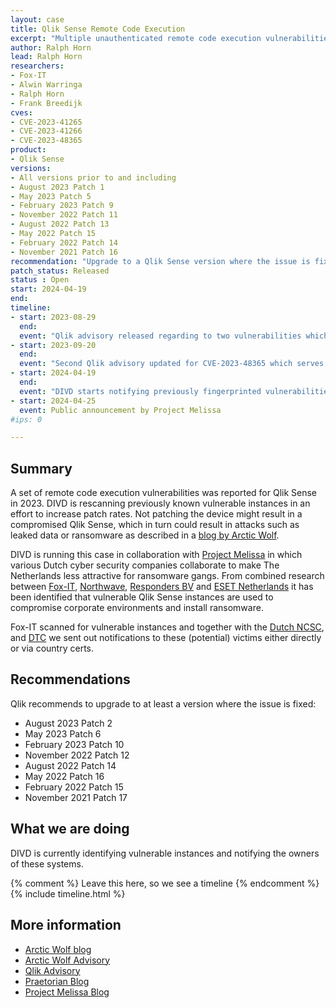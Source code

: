```yaml
---
layout: case
title: Qlik Sense Remote Code Execution
excerpt: "Multiple unauthenticated remote code execution vulnerabilities in Qlik Sense"
author: Ralph Horn
lead: Ralph Horn
researchers:
- Fox-IT
- Alwin Warringa
- Ralph Horn
- Frank Breedijk
cves:
- CVE-2023-41265
- CVE-2023-41266
- CVE-2023-48365
product: 
- Qlik Sense
versions: 
- All versions prior to and including
- August 2023 Patch 1
- May 2023 Patch 5
- February 2023 Patch 9
- November 2022 Patch 11
- August 2022 Patch 13
- May 2022 Patch 15
- February 2022 Patch 14
- November 2021 Patch 16
recommendation: "Upgrade to a Qlik Sense version where the issue is fixed. The issue is fixed in the following versions: August 2023 Patch 1, May 2023 Patch 5, February 2023 Patch 9,November 2022 Patch 11,August 2022 Patch 13, May 2022 Patch 15, February 2022 Patch 14, November 2021 Patch 16"
patch_status: Released
status : Open
start: 2024-04-19
end: 
timeline:
- start: 2023-08-29
  end:
  event: "Qlik advisory released regarding to two vulnerabilities which result in a remote code execution vulnerability when combined."
- start: 2023-09-20
  end:
  event: "Second Qlik advisory updated for CVE-2023-48365 which serves as a bypass for the previous two CVE's"
- start: 2024-04-19
  end:
  event: "DIVD starts notifying previously fingerprinted vulnerabilities."
- start: 2024-04-25
  event: Public announcement by Project Melissa
#ips: 0

---
```

## Summary

A set of remote code execution vulnerabilities was reported for Qlik Sense in 2023. DIVD is rescanning previously known vulnerable instances in an effort to increase patch rates. Not patching the device might result in a compromised Qlik Sense, which in turn could result in attacks such as leaked data or ransomware as described in a [blog by Arctic Wolf](https://cyberveilignederland.nl/actueel/persbericht-samenwerkingsverband-melissa-vindt-diverse-nederlandse-slachtoffers-van-ransomwaregroepering-cactus).

DIVD is running this case in collaboration with [Project Melissa](https://www.ncsc.nl/actueel/nieuws/2023/oktober/3/melissa-samenwerkingsverband-ransomwarebestrijding) in which various Dutch cyber security companies collaborate to make The Netherlands less attractive for ransomware gangs. From combined research between [Fox-IT](https://blog.fox-it.com/2024/04/25/sifting-through-the-spines-identifying-potential-cactus-ransomware-victims/), [Northwave](https://northwave-cybersecurity.com/whitepapers-articles/pricksense-how-cactus-exploits-qlik-sense), [Responders BV](https://www.responders.nu/) and [ESET Netherlands](https://www.eset.com/nl/) it has been identified that vulnerable Qlik Sense instances are used to compromise corporate environments and install ransomware.

Fox-IT scanned for vulnerable instances and together with the [Dutch NCSC](https://ncsc.nl), and [DTC](https://www.digitaltrustcenter.nl/) we sent out notifications to these (potential) victims either directly or via country certs.

## Recommendations

Qlik recommends to upgrade to at least a version where the issue is fixed:
* August 2023 Patch 2 
* May 2023 Patch 6 
* February 2023 Patch 10 
* November 2022 Patch 12 
* August 2022 Patch 14 
* May 2022 Patch 16 
* February 2022 Patch 15 
* November 2021 Patch 17 


## What we are doing

DIVD is currently identifying vulnerable instances and notifying the owners of these systems.

{% comment %}  Leave this here, so we see a timeline {% endcomment %}
{% include timeline.html %}

## More information
* [Arctic Wolf blog](https://arcticwolf.com/resources/blog/qlik-sense-exploited-in-cactus-ransomware-campaign/)
* [Arctic Wolf Advisory](https://arcticwolf.com/resources/blog/cve-2023-41265-cve-2023-41266-cve-2023-48365/)
* [Qlik Advisory](https://community.qlik.com/t5/Official-Support-Articles/Critical-Security-fixes-for-Qlik-Sense-Enterprise-for-Windows/ta-p/2120325)
* [Praetorian Blog](https://www.praetorian.com/blog/doubleqlik-bypassing-the-original-fix-for-cve-2023-41265/)
* [Project Melissa Blog](https://cyberveilignederland.nl/actueel/persbericht-samenwerkingsverband-melissa-vindt-diverse-nederlandse-slachtoffers-van-ransomwaregroepering-cactus)